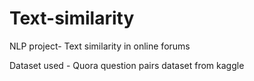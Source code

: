 # Text-similarity
NLP project- Text similarity in online forums

Dataset used - Quora question pairs dataset from kaggle
